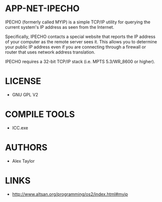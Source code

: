 APP-NET-IPECHO
============

IPECHO (formerly called MYIP) is a simple TCP/IP utility for querying the current system's IP address as seen from the Internet.

Specifically, IPECHO contacts a special website that reports the IP address of your computer as the remote server sees it. This allows you to determine your public IP address even if you are connecting through a firewall or router that uses network address translation.

IPECHO requires a 32-bit TCP/IP stack (i.e. MPTS 5.3/WR_8600 or higher).


LICENSE
===============
- GNU GPL V2

COMPILE TOOLS
===============
* ICC.exe

AUTHORS
===============
* Alex Taylor

LINKS
===============
* http://www.altsan.org/programming/os2/index.html#myip





